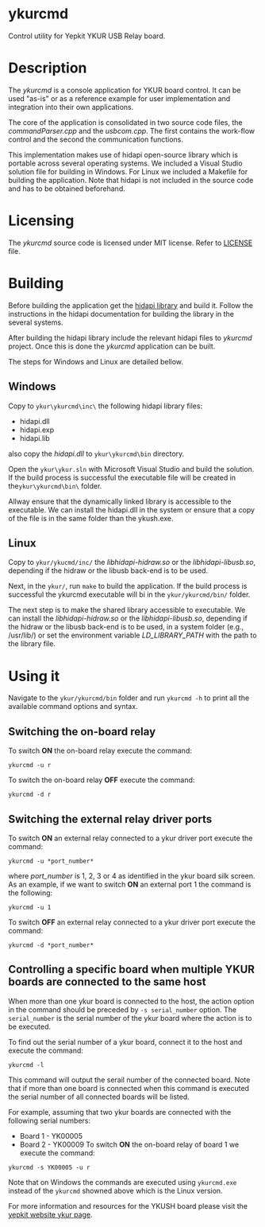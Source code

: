 # ykurcmd


Control utility for Yepkit YKUR USB Relay board.


Description
===========

The *ykurcmd* is a console application for YKUR board control.
It can be used "as-is" or as a reference example for user implementation and integration into their own applications.

The core of the application is consolidated in two source code files, the *commandParser.cpp* and the *usbcom.cpp*.
The first contains the work-flow control and the second the communication functions.

This implementation makes use of hidapi open-source library which is portable across several operating systems.
We included a Visual Studio solution file for building in Windows. For Linux we included a Makefile for building the application.
Note that hidapi is not included in the source code and has to be obtained beforehand.


Licensing
=========

The *ykurcmd* source code is licensed under MIT license. 
Refer to [LICENSE](LICENSE.md) file.


Building
========

Before building the application get the [hidapi library](http://www.signal11.us/oss/hidapi/) and build it.
Follow the instructions in the hidapi documentation for building the library in the several systems. 

After building the hidapi library include the relevant hidapi files to *ykurcmd* project. 
Once this is done the *ykurcmd* application can be built.

The steps for Windows and Linux are detailed bellow.

Windows
-------
Copy to `ykur\ykurcmd\inc\` the following hidapi library files:
- hidapi.dll
- hidapi.exp
- hidapi.lib

also copy the *hidapi.dll* to `ykur\ykurcmd\bin` directory.

Open the `ykur\ykur.sln` with Microsoft Visual Studio and build the solution.
If the build process is successful the executable file will be created in the`ykur\ykurcmd\bin\` folder.

Allway ensure that the dynamically linked library is accessible to the executable.
We can install the hidapi.dll in the system or ensure that a copy of the file is in the same folder than the ykush.exe.


Linux
-----
Copy to `ykur/ykucmd/inc/` the *libhidapi-hidraw.so* or the *libhidapi-libusb.so*, depending if the hidraw or the libusb back-end is to be used.

Next, in the `ykur/`, run `make` to build the application.
If the build process is successful the ykurcmd executable will bi in the `ykur/ykurcmd/bin/` folder.

The next step is to make the shared library accessible to executable.
We can install the *libhidapi-hidraw.so* or the *libhidapi-libusb.so*, depending if the hidraw or the libusb back-end is to be used, in a system folder (e.g., /usr/lib/) or set the environment variable *LD_LIBRARY_PATH* with the path to the library file.


Using it
========

Navigate to the `ykur/ykurcmd/bin` folder and run `ykurcmd -h` to print all the available command options and syntax.

Switching the on-board relay
----------------------------
To switch **ON** the on-board relay execute the command:
```
ykurcmd -u r
```

To switch the on-board relay **OFF** execute the command:
```
ykurcmd -d r
```

Switching the external relay driver ports
-----------------------------------------
To switch **ON** an external relay connected to a ykur driver port execute the command:
```
ykurcmd -u *port_number*
```
where *port_number* is 1, 2, 3 or 4 as identified in the ykur board silk screen.
As an example, if we want to switch **ON** an external port 1 the command is the following:
```
ykurcmd -u 1
```

To switch **OFF** an external relay connected to a ykur driver port execute the command:
```
ykurcmd -d *port_number*
```

Controlling a specific board when multiple YKUR boards are connected to the same host
-------------------------------------------------------------------------------------
When more than one ykur board is connected to the host, the action option in the command should be preceded by `-s
serial_number` option. The `serial_number` is the serial number of the ykur board where the action is to be executed.

To find out the serial number of a ykur board, connect it to the host and execute the command:
```
ykurcmd -l
```

This command will output the serail number of the connected board.
Note that if more than one board is connected when this command is executed the serial number of all connected boards
will be listed.

For example, assuming that two ykur boards are connected with the following serial numbers:
* Board 1 - YK00005
* Board 2 - YK00009
To switch **ON** the on-board relay of board 1 we execute the command:
```
ykurcmd -s YK00005 -u r
```
Note that on Windows the commands are executed using `ykurcmd.exe` instead of the `ykurcmd` showned above which is the
Linux version.


For more information and resources for the YKUSH board please visit the [yepkit website ykur page](https://www.yepkit.com/product/4/YKUR).









